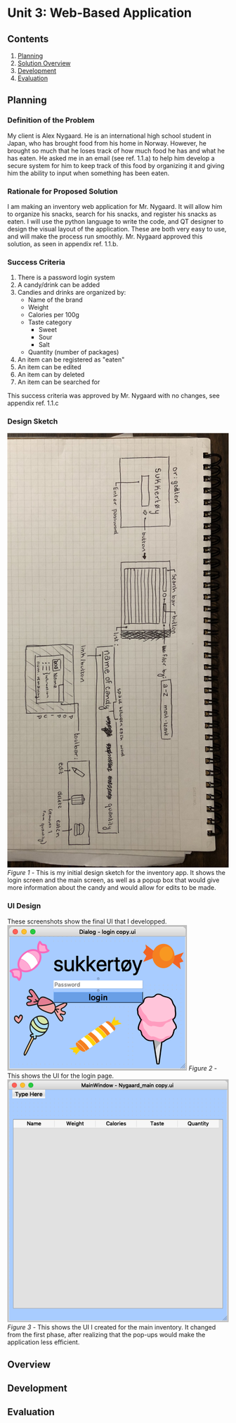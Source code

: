 # Unit 3: Web-Based Application

Contents
----
  1. [Planning](#planning)
  2. [Solution Overview](#overview)
  3. [Development](#development)
  4. [Evaluation](#evaluation)
  
  
Planning
---

### Definition of the Problem
My client is Alex Nygaard. He is an international high school student in Japan, who has brought food from his home in Norway. However, he brought so much that he loses track of how much food he has and what he has eaten. He asked me in an email (see ref. 1.1.a) to help him develop a secure system for him to keep track of this food by organizing it and giving him the ability to input when something has been eaten.

### Rationale for Proposed Solution
I am making an inventory web application for Mr. Nygaard. It will allow him to organize his snacks, search for his snacks, and register his snacks as eaten. I will use the python language to write the code, and QT designer to design the visual layout of the application. These are both very easy to use, and will make the process run smoothly. Mr. Nygaard approved this solution, as seen in appendix ref. 1.1.b.

### Success Criteria
1. There is a password login system
2. A candy/drink can be added
3. Candies and drinks are organized by:
    * Name of the brand
    * Weight
    * Calories per 100g
    * Taste category
      * Sweet
      * Sour
      * Salt
    * Quantity (number of packages)
4. An item can be registered as "eaten"
5. An item can be edited
6. An item can by deleted
7. An item can be searched for

This success criteria was approved by Mr. Nygaard with no changes, see appendix ref. 1.1.c

### Design Sketch
![designsketch](images/designsketch.jpg)
*Figure 1* - This is my initial design sketch for the inventory app. It shows the login screen and the main screen, as well as a popup box that would give more information about the candy and would allow for edits to be made.

### UI Design
These screenshots show the final UI that I developped.
![login](images/loginUI.png)
*Figure 2* - This shows the UI for the login page.
![main](images/mainUI.png)
*Figure 3* - This shows the UI I created for the main inventory. It changed from the first phase, after realizing that the pop-ups would make the application less efficient.

Overview
---

Development
---

Evaluation
--


